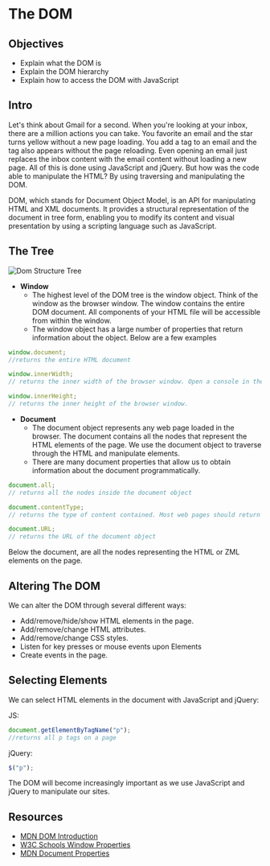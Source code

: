 # The DOM

## Objectives
+ Explain what the DOM is
+ Explain the DOM hierarchy
+ Explain how to access the DOM with JavaScript

## Intro
Let's think about Gmail for a second. When you're looking at your inbox, there are a million actions you can take. You favorite an email and the star turns yellow without a new page loading. You add a tag to an email and the tag also appears without the page reloading. Even opening an email just replaces the inbox content with the email content without loading a new page. All of this is done using JavaScript and jQuery. But how was the code able to manipulate the HTML? By using traversing and manipulating the DOM.


DOM, which stands for Document Object Model, is an API for manipulating HTML and XML documents. It provides a structural representation of the document in tree form, enabling you to modify its content and visual presentation by using a scripting language such as JavaScript.

## The Tree

![Dom Structure Tree](https://s3.amazonaws.com/learn-verified/dom-tree.gif)

+ **Window**
  + The highest level of the DOM tree is the window object. Think of the window as the browser window. The window contains the entire DOM document. All components of your HTML file will be accessible from within the window.
  + The window object has a large number of properties that return information about the object. Below are a few examples

```js
window.document;
//returns the entire HTML document

window.innerWidth;
// returns the inner width of the browser window. Open a console in the browser and enter this. Then shrink the browser window and run it again. You should get a different value.

window.innerHeight;
// returns the inner height of the browser window.
```

+ **Document**  
  + The document object represents any web page loaded in the browser. The document contains all the nodes that represent the HTML elements of the page. We use the document object to traverse through the HTML and manipulate elements.
  + There are many document properties that allow us to obtain information about the document programmatically.

```js
document.all;
// returns all the nodes inside the document object

document.contentType;
// returns the type of content contained. Most web pages should return "text/html"

document.URL;
// returns the URL of the document object
```

Below the document, are all the nodes representing the HTML or ZML elements on the page.

## Altering The DOM

We can alter the DOM through several different ways:

+ Add/remove/hide/show HTML elements in the page.
+ Add/remove/change HTML attributes.
+ Add/remove/change  CSS styles.
+ Listen for key presses or mouse events upon Elements
+ Create events in the page.

## Selecting Elements

We can select HTML elements in the document with JavaScript and jQuery:

JS:
```js
document.getElementByTagName("p");
//returns all p tags on a page
```

jQuery:
```js
$("p");
```

The DOM will become increasingly important as we use JavaScript and jQuery to manipulate our sites.

## Resources

+ [MDN DOM Introduction](https://developer.mozilla.org/en-US/docs/Web/API/Document_Object_Model/Introduction)
+ [W3C Schools Window Properties](http://www.w3schools.com/jsref/obj_window.asp)
+ [MDN Document Properties](https://developer.mozilla.org/en-US/docs/Web/API/Document)
